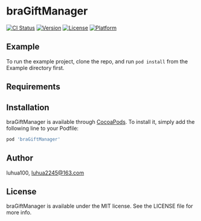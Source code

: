 # braGiftManager

[![CI Status](https://img.shields.io/travis/luhua100/braGiftManager.svg?style=flat)](https://travis-ci.org/luhua100/braGiftManager)
[![Version](https://img.shields.io/cocoapods/v/braGiftManager.svg?style=flat)](https://cocoapods.org/pods/braGiftManager)
[![License](https://img.shields.io/cocoapods/l/braGiftManager.svg?style=flat)](https://cocoapods.org/pods/braGiftManager)
[![Platform](https://img.shields.io/cocoapods/p/braGiftManager.svg?style=flat)](https://cocoapods.org/pods/braGiftManager)

## Example

To run the example project, clone the repo, and run `pod install` from the Example directory first.

## Requirements

## Installation

braGiftManager is available through [CocoaPods](https://cocoapods.org). To install
it, simply add the following line to your Podfile:

```ruby
pod 'braGiftManager'
```

## Author

luhua100, luhua2245@163.com

## License

braGiftManager is available under the MIT license. See the LICENSE file for more info.
